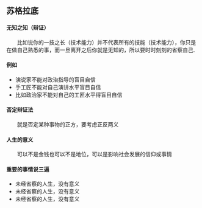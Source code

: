 ## 苏格拉底

#### 无知之知（辩证）
&emsp;&emsp;比如说你的一技之长（技术能力）并不代表所有的技能（技术能力），你只是在做自己熟悉的事，而一旦离开之后你就是无知的，所以要时时刻刻的省察自己.

#### 例如
- 演说家不能对政治指导的盲目自信  
- 手工匠不能对自己演讲水平盲目自信  
- 比如政治家不能对自己的工匠水平得盲目自信  

#### 否定辩证法
&emsp;&emsp;就是否定某种事物的正方，要考虑正反两义

#### 人生的意义
&emsp;&emsp;可以不是金钱也可以不是地位，可以是影响社会发展的信仰或事情

#### 重要的事情说三遍
- 未经省察的人生，没有意义
- 未经省察的人生，没有意义
- 未经省察的人生，没有意义
